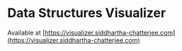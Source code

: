 # Data Structures Visualizer
Available at [https://visualizer.siddhartha-chatterjee.com](https://visualizer.siddhartha-chatterjee.com)
